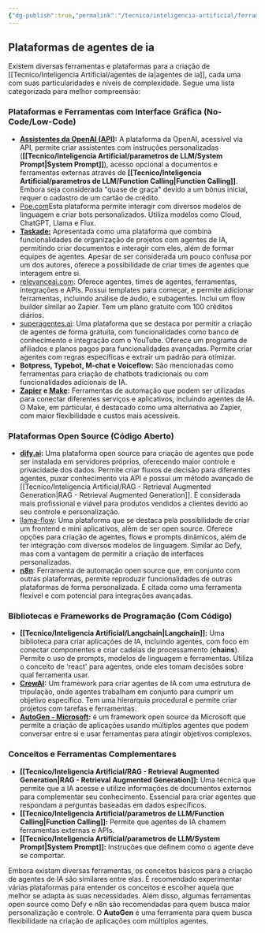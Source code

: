 ```yaml
---
{"dg-publish":true,"permalink":"/tecnico/inteligencia-artificial/ferramentas-de-ia/plataformas-de-agentes-de-ia/","title":"Plataformas de agentes de ia","metatags":{"description":"plataformas para a criação de agentes de IA, cada uma com suas particularidades e níveis de complexidade. Segue uma lista categorizada para melhor compreensão"},"tags":["Inteligencia-artificial","Agentes","Ferramentas","LLM"],"noteIcon":"1","updated":"2025-01-20T21:31:25.843-03:00"}
---
```



## Plataformas de agentes de ia

Existem diversas ferramentas e plataformas para a criação de [[Tecnico/Inteligencia Artificial/agentes de ia\|agentes de ia]], cada uma com suas particularidades e níveis de complexidade. Segue uma lista categorizada para melhor compreensão:

### **Plataformas e Ferramentas com Interface Gráfica (No-Code/Low-Code)**

- **[Assistentes da OpenAI (API)](https://openai.com/index/openai-api/):** A plataforma da OpenAI, acessível via API, permite criar assistentes com instruções personalizadas (**[[Tecnico/Inteligencia Artificial/parametros de LLM/System Prompt\|System Prompt]]**), acesso opcional a documentos e ferramentas externas através de **[[Tecnico/Inteligencia Artificial/parametros de LLM/Function Calling\|Function Calling]]**. Embora seja considerada "quase de graça" devido a um bônus inicial, requer o cadastro de um cartão de crédito.
-  [Poe.com](https://poe.com/login)Esta plataforma permite interagir com diversos modelos de linguagem e criar bots personalizados. Utiliza modelos como Cloud, ChatGPT, Llama e Flux.
- [**Taskade:**](https://www.taskade.com) Apresentada como uma plataforma que combina funcionalidades de organização de projetos com agentes de IA, permitindo criar documentos e interagir com eles, além de formar equipes de agentes. Apesar de ser considerada um pouco confusa por um dos autores, oferece a possibilidade de criar times de agentes que interagem entre si.
- [relevanceai.com](https://relevanceai.com/): Oferece agentes, times de agentes, ferramentas, integrações e APIs. Possui templates para começar, e permite adicionar ferramentas, incluindo análise de áudio, e subagentes. Inclui um flow builder similar ao Zapier. Tem um plano gratuito com 100 créditos diários.
- [superagentes.ai](https://superagentes.ai/): Uma plataforma que se destaca por permitir a criação de agentes de forma gratuita, com funcionalidades como banco de conhecimento e integração com o YouTube. Oferece um programa de afiliados e planos pagos para funcionalidades avançadas. Permite criar agentes com regras específicas e extrair um padrão para otimizar.
- **Botpress, Typebot, M-chat e Voiceflow:** São mencionadas como ferramentas para criação de chatbots tradicionais ou com funcionalidades adicionais de IA.
- **[Zapier](https://zapier.com/) e [Make](https://www.make.com/en):** Ferramentas de automação que podem ser utilizadas para conectar diferentes serviços e aplicativos, incluindo agentes de IA. O Make, em particular, é destacado como uma alternativa ao Zapier, com maior flexibilidade e custos mais acessíveis.

### **Plataformas Open Source (Código Aberto)**

- **[dify.ai](https://dify.ai/):** Uma plataforma open source para criação de agentes que pode ser instalada em servidores próprios, oferecendo maior controle e privacidade dos dados. Permite criar fluxos de decisão para diferentes agentes, puxar conhecimento via API e possui um método avançado de [[Tecnico/Inteligencia Artificial/RAG - Retrieval Augmented Generation\|RAG - Retrieval Augmented Generation]]. É considerada mais profissional e viável para produtos vendidos a clientes devido ao seu controle e personalização.
- [llama-flow](https://www.npmjs.com/package/llama-flow): Uma plataforma que se destaca pela possibilidade de criar um frontend e mini aplicativos, além de ser open source. Oferece opções para criação de agentes, flows e prompts dinâmicos, além de ter integração com diversos modelos de linguagem. Similar ao Defy, mas com a vantagem de permitir a criação de interfaces personalizadas.
- **[n8n](https://n8n.io/)**: Ferramenta de automação open source que, em conjunto com outras plataformas, permite reproduzir funcionalidades de outras plataformas de forma personalizada. É citada como uma ferramenta flexível e com potencial para integrações avançadas.

### **Bibliotecas e Frameworks de Programação (Com Código)**

- **[[Tecnico/Inteligencia Artificial/Langchain\|Langchain]]:** Uma biblioteca para criar aplicações de IA, incluindo agentes, com foco em conectar componentes e criar cadeias de processamento (**chains**). Permite o uso de prompts, modelos de linguagem e ferramentas. Utiliza o conceito de 'react' para agentes, onde eles tomam decisões sobre qual ferramenta usar.
- **[CrewAI](https://www.crewai.com/):** Um framework para criar agentes de IA com uma estrutura de tripulação, onde agentes trabalham em conjunto para cumprir um objetivo específico. Tem uma hierarquia procedural e permite criar projetos com tarefas e ferramentas.
- **[AutoGen - Microsoft](https://microsoft.github.io/autogen/stable/index.html):** é um framework open source da Microsoft que permite a criação de aplicações usando múltiplos agentes que podem conversar entre si e usar ferramentas para atingir objetivos complexos.

### **Conceitos e Ferramentas Complementares**

- **[[Tecnico/Inteligencia Artificial/RAG - Retrieval Augmented Generation\|RAG - Retrieval Augmented Generation]]:** Uma técnica que permite que a IA acesse e utilize informações de documentos externos para complementar seu conhecimento. Essencial para criar agentes que respondam a perguntas baseadas em dados específicos.
- **[[Tecnico/Inteligencia Artificial/parametros de LLM/Function Calling\|Function Calling]]:** Permite que agentes de IA chamem ferramentas externas e APIs.
- **[[Tecnico/Inteligencia Artificial/parametros de LLM/System Prompt\|System Prompt]]:** Instruções que definem como o agente deve se comportar.

Embora existam diversas ferramentas, os conceitos básicos para a criação de agentes de IA são similares entre elas. É recomendado experimentar várias plataformas para entender os conceitos e escolher aquela que melhor se adapta às suas necessidades. Além disso, algumas ferramentas open source como Defy e n8n são recomendadas para quem busca maior personalização e controle. O **AutoGen** é uma ferramenta para quem busca flexibilidade na criação de aplicações com múltiplos agentes.
